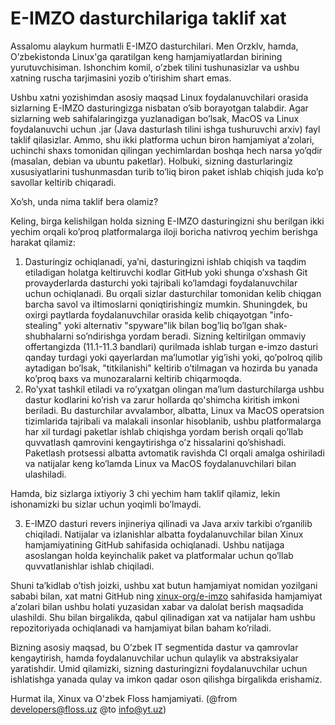 # E-IMZO dasturchilariga taklif xat

Assalomu alaykum hurmatli E-IMZO dasturchilari. Men Orzklv, hamda, O’zbekistonda Linux'ga qaratilgan keng hamjamiyatlardan birining yurutuvchisiman. Ishonchim komil, o’zbek tilini tushunasizlar va ushbu xatning ruscha tarjimasini yozib o’tirishim shart emas.

Ushbu xatni yozishimdan asosiy maqsad Linux foydalanuvchilari orasida sizlarning E-IMZO dasturingizga nisbatan o’sib borayotgan talabdir. Agar sizlarning web sahifalaringizga yuzlanadigan bo’lsak, MacOS va Linux foydalanuvchi uchun .jar (Java dasturlash tilini ishga tushuruvchi arxiv) fayl taklif qilasizlar. Ammo, shu ikki platforma uchun biron hamjamiyat a’zolari, uchinchi shaxs tomonidan qilingan yechimlardan boshqa hech narsa yo’qdir (masalan, debian va ubuntu paketlar). Holbuki, sizning dasturlaringiz xususiyatlarini tushunmasdan turib to’liq biron paket ishlab chiqish juda ko’p savollar keltirib chiqaradi.

Xo’sh, unda nima taklif bera olamiz?

Keling, birga kelishilgan holda sizning E-IMZO dasturingizni shu berilgan ikki yechim orqali ko’proq platformalarga iloji boricha nativroq yechim berishga harakat qilamiz:

1. Dasturingiz ochiqlanadi, ya’ni, dasturingizni ishlab chiqish va taqdim etiladigan holatga keltiruvchi kodlar GitHub yoki shunga o’xshash Git provayderlarda dasturchi yoki tajribali ko’lamdagi foydalanuvchilar uchun ochiqlanadi. Bu orqali sizlar dasturchilar tomonidan kelib chiqgan barcha savol va iltimoslarni qoniqtirishingiz mumkin. Shuningdek, bu oxirgi paytlarda foydalanuvchilar orasida kelib chiqayotgan "info-stealing" yoki alternativ "spyware"lik bilan bog’liq bo’lgan shak-shubhalarni so’ndirishga yordam beradi. Sizning keltirilgan ommaviy offertangizda (11.1-11.3 bandlari) qurilmada ishlab turgan e-imzo dasturi qanday turdagi yoki qayerlardan ma’lumotlar yig’ishi yoki, qo’polroq qilib aytadigan bo’lsak, "titkilanishi" keltirib o’tilmagan va hozirda bu yanada ko’proq baxs va munozaralarni keltirib chiqarmoqda.
2. Ro’yxat tashkil etiladi va ro’yxatgan olingan ma’lum dasturchilarga ushbu dastur kodlarini ko’rish va zarur hollarda qo'shimcha kiritish imkoni beriladi. Bu dasturchilar avvalambor, albatta, Linux va MacOS operatsion tizimlarida tajribali va malakali insonlar hisoblanib, ushbu platformalarga har xil turdagi paketlar ishlab chiqishga yordam berish orqali qo’llab quvvatlash qamrovini kengaytirishga o’z hissalarini qo’shishadi. Paketlash protsessi albatta avtomatik ravishda CI orqali amalga oshiriladi va natijalar keng ko’lamda Linux va MacOS foydalanuvchilari bilan ulashiladi.

Hamda, biz sizlarga ixtiyoriy 3 chi yechim ham taklif qilamiz, lekin ishonamizki bu sizlar uchun yoqimli bo’lmaydi.

3. E-IMZO dasturi revers injineriya qilinadi va Java arxiv tarkibi o’rganilib chiqiladi. Natijalar va izlanishlar albatta foydalanuvchilar bilan Xinux hamjamiyatining GitHub sahifasida ochiqlanadi. Ushbu natijaga asoslangan holda keyinchalik paket va platformalar uchun qo’llab quvvatlanishlar ishlab chiqiladi.

Shuni ta’kidlab o’tish joizki, ushbu xat butun hamjamiyat nomidan yozilgani sababi bilan, xat matni GitHub ning [xinux-org/e-imzo]("https://github.com/xinux-org/e-imzo") sahifasida hamjamiyat a’zolari bilan ushbu holati yuzasidan xabar va dalolat berish maqsadida ulashildi. Shu bilan birgalikda, qabul qilinadigan xat va natijalar ham ushbu repozitoriyada ochiqlanadi va hamjamiyat bilan baham ko’riladi.

Bizning asosiy maqsad, bu O’zbek IT segmentida dastur va qamrovlar kengaytirish, hamda foydalanuvchilar uchun qulaylik va abstraksiyalar yaratishdir. Umid qilamizki, sizning dasturingizni foydalanuvchilar uchun ishlatishga yanada qulay va imkon qadar oson qilishga birgalikda erishamiz.

Hurmat ila, Xinux va O'zbek Floss hamjamiyati.
(@from developers@floss.uz @to info@yt.uz)
